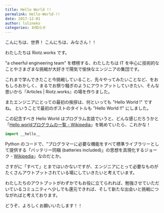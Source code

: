 ```yaml
---
title: Hello World !!
permalink: Hello-World-!!
date: 2017-12-01
author: lulzneko
categories: お知らせ
---
```


こんにちは、世界！
こんにちは、みなさん！！

わたしたちは Riotz.works です。


"a cheerful engineering team" を標榜する、わたしたちは
IT を中心に技術的なことやさまざまな挑戦が大好きで陽気で愉快なエンジニアの集団です。

これまで学んできたこと今挑戦していること、先々やってみたいことなど、をおもしろおかしく、まるでお祭り騒ぎのようにアウトプットしていきたい、そんな思いから『Articles | Riotz.works』の場を作りました。


またエンジニアにとっての最初の挨拶は、何といっても "Hello World !" ですね。
ということで最初のポストのタイトルも "Hello World !!" にしました。

この記念すべき Hello World はプログラム言語でいうと、どんな感じだろうかと「[Hello worldプログラムの一覧 - Wikipedia](https://ja.wikipedia.org/wiki/Hello_world%E3%83%97%E3%83%AD%E3%82%B0%E3%83%A9%E3%83%A0%E3%81%AE%E4%B8%80%E8%A6%A7)」を眺めていたら、これかな！

```python
import __hello__
```

Python のコードで、"プログラマーに必要な機能をすべて標準ライブラリーとして提供する「バッテリー同梱 (batteries included)」の思想を具現化するジョーク - [Wikipedia](https://ja.wikipedia.org/wiki/Hello_world%E3%83%97%E3%83%AD%E3%82%B0%E3%83%A9%E3%83%A0%E3%81%AE%E4%B8%80%E8%A6%A7#cite_note-3)」なのだとか。

さすがに「すべて」とまではいかないですが、エンジニアにとって必要なものがたくさんアウトプットされている場にしていきたいと考えています。

わたしたちのアウトプットがわずかでもお役に立てられれば、勉強させていただいているコミュニティへ少しでも還元できれば、そして新たな出会いと挑戦につながればと考えております。


どうぞ、よろしくお願いいたします！！
